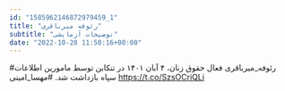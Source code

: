 ```yaml
---
id: "1585962146872979459_1"
title: "رئوفه میرباقری"
subtitle: "توضیحات آزمایشی"
date: "2022-10-28 11:50:16+00:00"
---
```

#رئوفه_میرباقری فعال حقوق زنان، ۴ آبان ۱۴۰۱ در تنکابن توسط مامورین اطلاعات سپاه بازداشت شد.
#مهسا_امینی https://t.co/SzsOCriQLi
